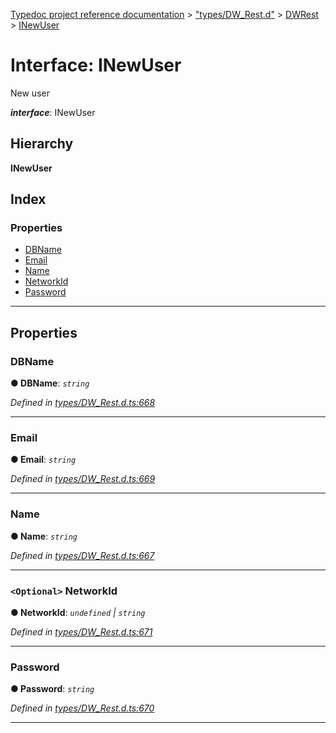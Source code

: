 [Typedoc project reference documentation](../README.md) > ["types/DW_Rest.d"](../modules/_types_dw_rest_d_.md) > [DWRest](../modules/_types_dw_rest_d_.dwrest.md) > [INewUser](../interfaces/_types_dw_rest_d_.dwrest.inewuser.md)

# Interface: INewUser

New user

*__interface__*: INewUser

## Hierarchy

**INewUser**

## Index

### Properties

* [DBName](_types_dw_rest_d_.dwrest.inewuser.md#dbname)
* [Email](_types_dw_rest_d_.dwrest.inewuser.md#email)
* [Name](_types_dw_rest_d_.dwrest.inewuser.md#name)
* [NetworkId](_types_dw_rest_d_.dwrest.inewuser.md#networkid)
* [Password](_types_dw_rest_d_.dwrest.inewuser.md#password)

---

## Properties

<a id="dbname"></a>

###  DBName

**● DBName**: *`string`*

*Defined in [types/DW_Rest.d.ts:668](https://github.com/DocuWare/REST-Sample-TS/blob/22cf36b/src/types/DW_Rest.d.ts#L668)*

___
<a id="email"></a>

###  Email

**● Email**: *`string`*

*Defined in [types/DW_Rest.d.ts:669](https://github.com/DocuWare/REST-Sample-TS/blob/22cf36b/src/types/DW_Rest.d.ts#L669)*

___
<a id="name"></a>

###  Name

**● Name**: *`string`*

*Defined in [types/DW_Rest.d.ts:667](https://github.com/DocuWare/REST-Sample-TS/blob/22cf36b/src/types/DW_Rest.d.ts#L667)*

___
<a id="networkid"></a>

### `<Optional>` NetworkId

**● NetworkId**: *`undefined` \| `string`*

*Defined in [types/DW_Rest.d.ts:671](https://github.com/DocuWare/REST-Sample-TS/blob/22cf36b/src/types/DW_Rest.d.ts#L671)*

___
<a id="password"></a>

###  Password

**● Password**: *`string`*

*Defined in [types/DW_Rest.d.ts:670](https://github.com/DocuWare/REST-Sample-TS/blob/22cf36b/src/types/DW_Rest.d.ts#L670)*

___

